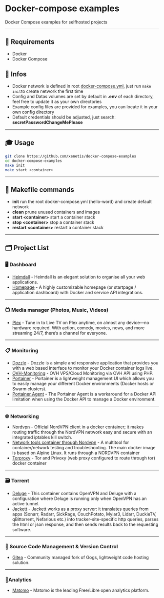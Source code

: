# Docker-compose examples

Docker Compose examples for selfhosted projects

---

## 📝 Requirements
 - Docker 
 - Docker Compose

## 📖 Infos
 - Docker network is defined in root [docker-compose.yml](docker-compose.yml), just run `make init`to create network the first time
 - Config and Datas volumes are set by default in **.env** of each directory, feel free to update it as your own directories
 - Example config files are provided for examples, you can locate it in your own config directory
 - Default credentials should be adjusted, just search: **secretPasswordChangeMePlease**

---

## 🎓 Usage

```bash
git clone https://github.com/xenetis/docker-compose-examples
cd docker-compose-examples
make init
make start <container>
```
---

## 🔧 Makefile commands

- **init** run the root docker-compose.yml (hello-word) and create default network
- **clean** prune unused containers and images
- **start \<container>** start a container stack 
- **stop \<container>** stop a container stack
- **restart \<container>** restart a container stack

---

## 🗂 Project List

### 🖥 Dashboard
- [Heimdall](heimdall) - Heimdall is an elegant solution to organise all your web applications.
- [Homepage](homepage) - A highly customizable homepage (or startpage / application dashboard) with Docker and service API integrations.

---

### 📺 Media manager (Photos, Music, Videos)
- [Plex](plex) - Tune in to Live TV on Plex anytime, on almost any device—no hardware required. With action, comedy, movies, news, and more streaming 24/7, there’s a channel for everyone.

---

### 📋 Monitoring
- [Dozzle](dozzle) - Dozzle is a simple and responsive application that provides you with a web based interface to monitor your Docker container logs live.
- [OVH-Monitoring](ovhmonitoring) - OVH VPS/Cloud Monitoring via OVH API using PHP.
- [Portainer](portainer) - Portainer is a lightweight management UI which allows you to easily manage your different Docker environments (Docker hosts or Swarm clusters).
- [Portainer Agent](portainer-agent) - The Portainer Agent is a workaround for a Docker API limitation when using the Docker API to manage a Docker environment.

---

### 🌐 Networking
- [Nordvpn](nordvpn) - Official NordVPN client in a docker container; it makes routing traffic through the NordVPN network easy and secure with an integrated iptables kill switch.
- [Network tools container through Nordvpn](nordvpn-network-tools) - A multitool for container/network testing and troubleshooting. The main docker image is based on Alpine Linux. It runs through a NORDVPN container
- [Torproxy](torproxy) - Tor and Privoxy (web proxy configured to route through tor) docker container

---

### 🗃 Torrent
- [Deluge](deluge) - This container contains OpenVPN and Deluge with a configuration where Deluge is running only when OpenVPN has an active tunnel.
- [Jackett](jackett) - Jackett works as a proxy server: it translates queries from apps (Sonarr, Radarr, SickRage, CouchPotato, Mylar3, Lidarr, DuckieTV, qBittorrent, Nefarious etc.) into tracker-site-specific http queries, parses the html or json response, and then sends results back to the requesting software.

---

### 🔐 Source Code Management & Version Control
- [Gitea](gitea) - Community managed fork of Gogs, lightweight code hosting solution.

---

### 🧮Analytics
- [Matomo](matomo) - Matomo is the leading Free/Libre open analytics platform.
